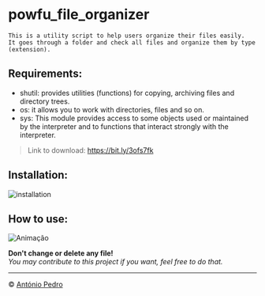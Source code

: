 # powfu_file_organizer

    This is a utility script to help users organize their files easily.
    It goes through a folder and check all files and organize them by type (extension).

## Requirements:

- shutil: provides utilities (functions) for copying, archiving files and directory trees.
- os: it allows you to work with directories, files and so on.
- sys: This module provides access to some objects used or maintained by the interpreter and to functions that interact strongly with the interpreter.

> Link to download: <https://bit.ly/3ofs7fk>

## Installation:
![installation](https://user-images.githubusercontent.com/42675180/118299311-80192800-b4d8-11eb-9f5c-553dc398774c.gif)

## How to use:

![Animação](https://user-images.githubusercontent.com/42675180/118299464-b0f95d00-b4d8-11eb-95f5-95ee64493b2e.gif)

**Don't change or delete any file!** \
*You may contribute to this project if  you want, feel free to do that.*

---

&copy; [António Pedro](https://github.com/antonio-pedro99/)
